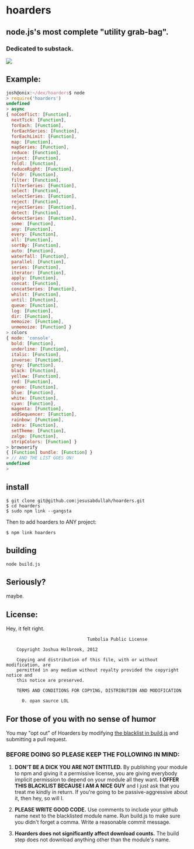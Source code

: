 # hoarders

## node.js's most complete "utility grab-bag".
### Dedicated to substack.

![](http://i.imgur.com/WPB5l.jpg)

## Example:

```js
josh@onix:~/dev/hoarders$ node
> require('hoarders')
undefined
> async
{ noConflict: [Function],
  nextTick: [Function],
  forEach: [Function],
  forEachSeries: [Function],
  forEachLimit: [Function],
  map: [Function],
  mapSeries: [Function],
  reduce: [Function],
  inject: [Function],
  foldl: [Function],
  reduceRight: [Function],
  foldr: [Function],
  filter: [Function],
  filterSeries: [Function],
  select: [Function],
  selectSeries: [Function],
  reject: [Function],
  rejectSeries: [Function],
  detect: [Function],
  detectSeries: [Function],
  some: [Function],
  any: [Function],
  every: [Function],
  all: [Function],
  sortBy: [Function],
  auto: [Function],
  waterfall: [Function],
  parallel: [Function],
  series: [Function],
  iterator: [Function],
  apply: [Function],
  concat: [Function],
  concatSeries: [Function],
  whilst: [Function],
  until: [Function],
  queue: [Function],
  log: [Function],
  dir: [Function],
  memoize: [Function],
  unmemoize: [Function] }
> colors
{ mode: 'console',
  bold: [Function],
  underline: [Function],
  italic: [Function],
  inverse: [Function],
  grey: [Function],
  black: [Function],
  yellow: [Function],
  red: [Function],
  green: [Function],
  blue: [Function],
  white: [Function],
  cyan: [Function],
  magenta: [Function],
  addSequencer: [Function],
  rainbow: [Function],
  zebra: [Function],
  setTheme: [Function],
  zalgo: [Function],
  stripColors: [Function] }
> browserify
{ [Function] bundle: [Function] }
> // AND THE LIST GOES ON!
undefined
> 
```

## install

    $ git clone git@github.com:jesusabdullah/hoarders.git
    $ cd hoarders
    $ sudo npm link --gangsta

Then to add hoarders to ANY project:

    $ npm link hoarders

## building

    node build.js

## Seriously?

maybe.

## License:

Hey, it felt right.

```
                               Tumbolia Public License
 
    Copyright Joshua Holbrook, 2012 
 
    Copying and distribution of this file, with or without modification, are
    permitted in any medium without royalty provided the copyright notice and
    this notice are preserved.
 
    TERMS AND CONDITIONS FOR COPYING, DISTRIBUTION AND MODIFICATION
 
      0. opan saurce LOL
```

## For those of you with no sense of humor

You may "opt out" of Hoarders by modifying [the blacklist in build.js](https://github.com/jesusabdullah/hoarders/blob/master/build.js#L16-L26) and submitting a pull request.

### BEFORE DOING SO PLEASE KEEP THE FOLLOWING IN MIND:

1. **DON'T BE A DICK YOU ARE NOT ENTITLED.** By publishing your module to npm and giving it a permissive license, you are giving everybody implicit permission to depend on your module all they want. **I OFFER THIS BLACKLIST BECAUSE I AM A NICE GUY** and I just ask that you treat me kindly in return. If you're going to be passive-aggressive about it, then hey, so will I.

2. **PLEASE WRITE GOOD CODE.** Use comments to include your github name next to the blacklisted module name. Run build.js to make sure you didn't forget a comma. Write a reasonable commit message.

3. **Hoarders does not significantly affect download counts.** The build step does not download anything other than the module's name.

